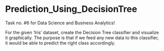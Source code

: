 # Prediction_Using_DecisionTree

Task no. #6 for Data Science and Business Analytics!


For the given ‘Iris’ dataset, create the Decision Tree classifier and visualize it graphically. The purpose is that if we feed any new data to this classifier, it would be able to predict the right class accordingly.
